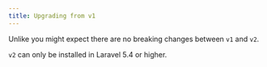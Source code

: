 ```yaml
---
title: Upgrading from v1
---
```

Unlike you might expect there are no breaking changes between `v1` and `v2`. 

`v2` can only be installed in Laravel 5.4 or higher.
